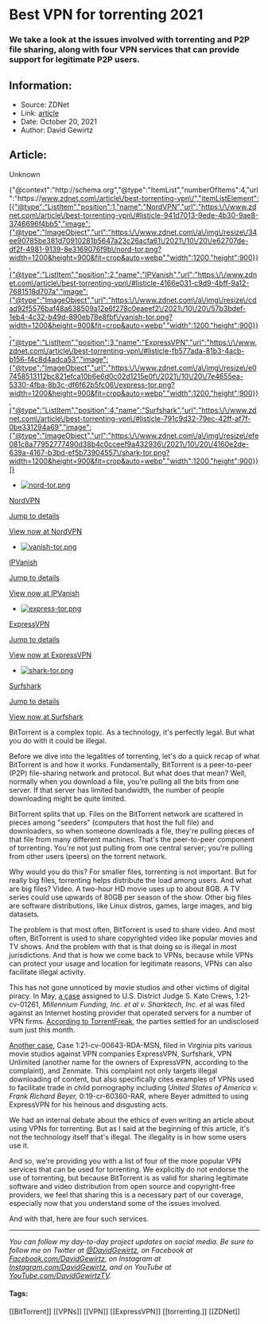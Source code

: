 # Best VPN for torrenting 2021
### We take a look at the issues involved with torrenting and P2P file sharing, along with four VPN services that can provide support for legitimate P2P users.

## Information:
+ Source: ZDNet
+ Link: [article](https://www.zdnet.com/article/best-torrenting-vpn/)
+ Date: October 20, 2021
+ Author: David Gewirtz


## Article:
Unknown


{"@context":"http:\/\/schema.org","@type":"ItemList","numberOfItems":4,"url":"https:\/\/www.zdnet.com\/article\/best-torrenting-vpn\/","itemListElement":[{"@type":"ListItem","position":1,"name":"NordVPN","url":"https:\/\/www.zdnet.com\/article\/best-torrenting-vpn\/#listicle-941d7013-9ede-4b30-9ae8-3746696f4bb5","image":{"@type":"ImageObject","url":"https:\/\/www.zdnet.com\/a\/img\/resize\/34ee90785be381d70910281b5647a23c26acfa61\/2021\/10\/20\/e62707de-df2f-4981-9139-8e3169076f9b\/nord-tor.png?width=1200&height=900&fit=crop&auto=webp","width":1200,"height":900}},{"@type":"ListItem","position":2,"name":"IPVanish","url":"https:\/\/www.zdnet.com\/article\/best-torrenting-vpn\/#listicle-4166e031-c9d9-4bff-9a12-7681518d707a","image":{"@type":"ImageObject","url":"https:\/\/www.zdnet.com\/a\/img\/resize\/cdad92f5576baf48a638509a12e6f278c0eaeef2\/2021\/10\/20\/57b3bdef-1eb4-4c32-b49d-890eb78e8fbf\/vanish-tor.png?width=1200&height=900&fit=crop&auto=webp","width":1200,"height":900}},{"@type":"ListItem","position":3,"name":"ExpressVPN","url":"https:\/\/www.zdnet.com\/article\/best-torrenting-vpn\/#listicle-fb577ada-81b3-4acb-b156-f4c8d4adca53","image":{"@type":"ImageObject","url":"https:\/\/www.zdnet.com\/a\/img\/resize\/e07458513112bc821efca10b6e6d0c02d1215e0f\/2021\/10\/20\/7e4655ea-5330-4fba-8b3c-df6f62b5fc06\/express-tor.png?width=1200&height=900&fit=crop&auto=webp","width":1200,"height":900}},{"@type":"ListItem","position":4,"name":"Surfshark","url":"https:\/\/www.zdnet.com\/article\/best-torrenting-vpn\/#listicle-791c9d32-79ec-42ff-af7f-0be331294a69","image":{"@type":"ImageObject","url":"https:\/\/www.zdnet.com\/a\/img\/resize\/efe081c8a77952777490d38b4c0cceef9a432936\/2021\/10\/20\/4160e2de-639a-4167-b3bd-ef5b73904557\/shark-tor.png?width=1200&height=900&fit=crop&auto=webp","width":1200,"height":900}}]}

* [![nord-tor.png](https://www.zdnet.com/a/img/resize/d3c21f4a111f5d56b99dc0c4ed83aa65a28594e1/2021/10/20/e62707de-df2f-4981-9139-8e3169076f9b/nord-tor.png?width=70&height=70&fit=crop&auto=webp)](https://go.nordvpn.net/aff_c?offer_id=378&aff_id=307&source=zdnet&aff_sub=zd-__COM_CLICK_ID__-dtp&aff_sub2=bestvpnchrome2021)


[NordVPN](https://go.nordvpn.net/aff_c?offer_id=378&aff_id=307&source=zdnet&aff_sub=zd-__COM_CLICK_ID__-dtp&aff_sub2=bestvpnchrome2021) 

[Jump to details](#listicle-941d7013-9ede-4b30-9ae8-3746696f4bb5) 

[View now at NordVPN](https://go.nordvpn.net/aff_c?offer_id=378&aff_id=307&source=zdnet&aff_sub=zd-__COM_CLICK_ID__-dtp&aff_sub2=bestvpnchrome2021)
* [![vanish-tor.png](https://www.zdnet.com/a/img/resize/efa8fc6ba78c63108b6794cb928c1ecc36324dc9/2021/10/20/57b3bdef-1eb4-4c32-b49d-890eb78e8fbf/vanish-tor.png?width=70&height=70&fit=crop&auto=webp)](https://www.anrdoezrs.net/click-9041660-14542878?sid=%5Bsubid_value%5D?sid2=bestvpnchrome2021)


[IPVanish](https://www.anrdoezrs.net/click-9041660-14542878?sid=%5Bsubid_value%5D?sid2=bestvpnchrome2021) 

[Jump to details](#listicle-4166e031-c9d9-4bff-9a12-7681518d707a) 

[View now at IPVanish](https://www.anrdoezrs.net/click-9041660-14542878?sid=%5Bsubid_value%5D?sid2=bestvpnchrome2021)
* [![express-tor.png](https://www.zdnet.com/a/img/resize/5cb02c21dfe515a2e196fb4a65d0363adc4dd179/2021/10/20/7e4655ea-5330-4fba-8b3c-df6f62b5fc06/express-tor.png?width=70&height=70&fit=crop&auto=webp)](https://xvctlink.com?offer=3monthsfree&a_fid=zdnet&&aff_sub=zd-__COM_CLICK_ID__-dtp&aff_sub2=bestvpnchrome2021)


[ExpressVPN](https://xvctlink.com?offer=3monthsfree&a_fid=zdnet&&aff_sub=zd-__COM_CLICK_ID__-dtp&aff_sub2=bestvpnchrome2021) 

[Jump to details](#listicle-fb577ada-81b3-4acb-b156-f4c8d4adca53) 

[View now at ExpressVPN](https://xvctlink.com?offer=3monthsfree&a_fid=zdnet&&aff_sub=zd-__COM_CLICK_ID__-dtp&aff_sub2=bestvpnchrome2021)
* [![shark-tor.png](https://www.zdnet.com/a/img/resize/16fd883e302277e3e51083f7270abbae611c2e67/2021/10/20/4160e2de-639a-4167-b3bd-ef5b73904557/shark-tor.png?width=70&height=70&fit=crop&auto=webp)](https://get.surfshark.net/aff_c?offer_id=50&aff_id=1511&source=zdnet&aff_sub=zd-__COM_CLICK_ID__-dtp&aff_sub2=bestvpnchrome2021)


[Surfshark](https://get.surfshark.net/aff_c?offer_id=50&aff_id=1511&source=zdnet&aff_sub=zd-__COM_CLICK_ID__-dtp&aff_sub2=bestvpnchrome2021) 

[Jump to details](#listicle-791c9d32-79ec-42ff-af7f-0be331294a69) 

[View now at Surfshark](https://get.surfshark.net/aff_c?offer_id=50&aff_id=1511&source=zdnet&aff_sub=zd-__COM_CLICK_ID__-dtp&aff_sub2=bestvpnchrome2021)


BitTorrent is a complex topic. As a technology, it's perfectly legal. But what you do with it could be illegal.

Before we dive into the legalities of torrenting, let's do a quick recap of what BitTorrent is and how it works. Fundamentally, BitTorrent is a peer-to-peer (P2P) file-sharing network and protocol. But what does that mean? Well, normally when you download a file, you're pulling all the bits from one server. If that server has limited bandwidth, the number of people downloading might be quite limited. 

BitTorrent splits that up. Files on the BitTorrent network are scattered in pieces among "seeders" (computers that host the full file) and downloaders, so when someone downloads a file, they're pulling pieces of that file from many different machines. That's the peer-to-peer component of torrenting. You're not just pulling from one central server; you're pulling from other users (peers) on the torrent network. 

Why would you do this? For smaller files, torrenting is not important. But for really big files, torrenting helps distribute the load among users. And what are big files? Video. A two-hour HD movie uses up to about 8GB. A TV series could use upwards of 80GB per season of the show. Other big files are software distributions, like Linux distros, games, large images, and big datasets. 

The problem is that most often, BitTorrent is used to share video. And most often, BitTorrent is used to share copyrighted video like popular movies and TV shows. And the problem with that is that doing so is illegal in most jurisdictions. And that is how we come back to VPNs, because while VPNs can protect your usage and location for legitimate reasons, VPNs can also facilitate illegal activity. 

This has not gone unnoticed by movie studios and other victims of digital piracy. In May, [a case](https://www.law.com/2021/06/21/brownstein-hyatt-tapped-to-defend-data-center-operator-against-claims-of-enabling-movie-copyright-infringement/?slreturn=20210920072409) assigned to U.S. District Judge S. Kato Crews, 1:21-cv-01261, *Millennium Funding, Inc. et al v. Sharktech, Inc. et* al was filed against an Internet hosting provider that operated servers for a number of VPN firms. [According to TorrentFreak](https://torrentfreak.com/vpn-hosting-company-settles-copyright-lawsuit-by-blocking-pirate-sites-211008/), the parties settled for an undisclosed sum just this month. 

[Another case](https://torrentfreak.com/images/vpn-movie-suit.pdf), Case 1:21-cv-00643-RDA-MSN, filed in Virginia pits various movie studios against VPN companies ExpressVPN, Surfshark, VPN Unlimited (another name for the owners of ExpressVPN, according to the complaint), and Zenmate. This complaint not only targets illegal downloading of content, but also specifically cites examples of VPNs used to facilitate trade in child pornography including *United States of America v. Frank Richard Beyer,* 0:19-cr-60360-RAR, where Beyer admitted to using ExpressVPN for his heinous and disgusting acts. 






We had an internal debate about the ethics of even writing an article about using VPNs for torrenting. But as I said at the beginning of this article, it's not the technology itself that's illegal. The illegality is in how some users use it. 

And so, we're providing you with a list of four of the more popular VPN services that can be used for torrenting. We explicitly do not endorse the use of torrenting, but because BitTorrent is as valid for sharing legitimate software and video distribution from open source and copyright-free providers, we feel that sharing this is a necessary part of our coverage, especially now that you understand some of the issues involved. 

And with that, here are four such services. 



---

*You can follow my day-to-day project updates on social media. Be sure to follow me on Twitter at [@DavidGewirtz](https://twitter.com/davidgewirtz), on Facebook at [Facebook.com/DavidGewirtz](https://www.facebook.com/davidgewirtz), on Instagram at [Instagram.com/DavidGewirtz](https://www.instagram.com/DavidGewirtz/), and on YouTube at [YouTube.com/DavidGewirtzTV](https://www.youtube.com/user/DavidGewirtzTV).* 





#### Tags:
[[BitTorrent]] [[VPNs]] [[VPN]] [[ExpressVPN]] [[torrenting.]] [[ZDNet]]

